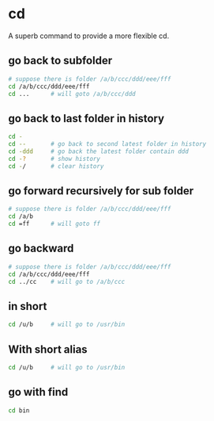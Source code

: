 # cd

A superb command to provide a more flexible cd.

## go back to subfolder

```bash
# suppose there is folder /a/b/ccc/ddd/eee/fff
cd /a/b/ccc/ddd/eee/fff
cd ...      # will goto /a/b/ccc/ddd
```

## go back to last folder in history

```bash
cd -
cd --       # go back to second latest folder in history
cd -ddd     # go back the latest folder contain ddd
cd -?       # show history
cd -/       # clear history
```

## go forward recursively for sub folder

```bash
# suppose there is folder /a/b/ccc/ddd/eee/fff
cd /a/b
cd =ff      # will goto ff
```

## go backward

```bash
# suppose there is folder /a/b/ccc/ddd/eee/fff
cd /a/b/ccc/ddd/eee/fff
cd ../cc    # will go to /a/b/ccc
```

## in short

```bash
cd /u/b     # will go to /usr/bin
```

## With short alias

```bash
cd /u/b     # will go to /usr/bin
```

## go with find

```bash
cd bin
```
